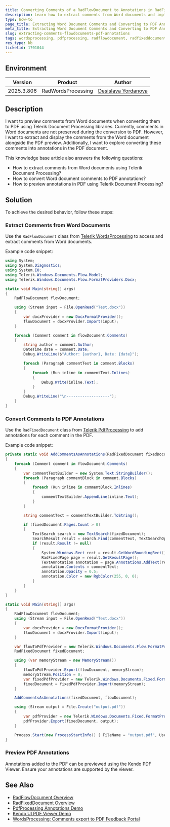 ```yaml
---
title: Converting Comments of a RadFlowDocument to Annotations in RadFixedDocument 
description: Learn how to extract comments from Word documents and implement annotations in PDF using Telerik Document Processing libraries.
type: how-to
page_title: Extracting Word Document Comments and Converting to PDF Annotations
meta_title: Extracting Word Document Comments and Converting to PDF Annotations
slug: extracting-comments-flowdocuments-pdf-annotations
tags: wordsprocessing, pdfprocessing, radflowdocument, radfixeddocument, annotations
res_type: kb
ticketid: 1701044
---
```


## Environment

| Version | Product | Author | 
| ---- | ---- | ---- | 
| 2025.3.806| RadWordsProcessing |[Desislava Yordanova](https://www.telerik.com/blogs/author/desislava-yordanova)| 

## Description

I want to preview comments from Word documents when converting them to PDF using Telerik Document Processing libraries. Currently, comments in Word documents are not preserved during the conversion to PDF. However, I want to extract and display the comments from the Word document alongside the PDF preview. Additionally, I want to explore converting these comments into annotations in the PDF document.

This knowledge base article also answers the following questions:
- How to extract comments from Word documents using Telerik Document Processing?
- How to convert Word document comments to PDF annotations?
- How to preview annotations in PDF using Telerik Document Processing?

## Solution

To achieve the desired behavior, follow these steps:

### Extract Comments from Word Documents

Use the `RadFlowDocument` class from [Telerik WordsProcessing](https://docs.telerik.com/devtools/document-processing/libraries/radwordsprocessing/overview) to access and extract comments from Word documents.

Example code snippet:

```csharp
using System;
using System.Diagnostics;
using System.IO;
using Telerik.Windows.Documents.Flow.Model;
using Telerik.Windows.Documents.Flow.FormatProviders.Docx;

static void Main(string[] args)
{
    RadFlowDocument flowDocument;

    using (Stream input = File.OpenRead("Test.docx"))
    {
        var docxProvider = new DocxFormatProvider();
        flowDocument = docxProvider.Import(input);
    }

    foreach (Comment comment in flowDocument.Comments)
    {
        string author = comment.Author;
        DateTime date = comment.Date;
        Debug.WriteLine($"Author: {author}, Date: {date}");

        foreach (Paragraph commentText in comment.Blocks)
        {
            foreach (Run inline in commentText.Inlines)
            {
                Debug.Write(inline.Text);
            }
        }
        Debug.WriteLine("\n-------------------");
    }
}
```

### Convert Comments to PDF Annotations

Use the `RadFixedDocument` class from [Telerik PdfProcessing](https://docs.telerik.com/devtools/document-processing/libraries/radpdfprocessing/model/radfixeddocument) to add annotations for each comment in the PDF.

Example code snippet:

```csharp
private static void AddCommentsAsAnnotations(RadFixedDocument fixedDocument, RadFlowDocument flowDocument)
{
    foreach (Comment comment in flowDocument.Comments)
    {
        var commentTextBuilder = new System.Text.StringBuilder();
        foreach (Paragraph commentBlock in comment.Blocks)
        {
            foreach (Run inline in commentBlock.Inlines)
            {
                commentTextBuilder.AppendLine(inline.Text);
            }
        }

        string commentText = commentTextBuilder.ToString();

        if (fixedDocument.Pages.Count > 0)
        {
            TextSearch search = new TextSearch(fixedDocument);
            SearchResult result = search.Find(commentText, TextSearchOptions.Default);
            if (result.Result != null)
            {
                System.Windows.Rect rect = result.GetWordBoundingRect();
                RadFixedPage page = result.GetResultPage();
                TextAnnotation annotation = page.Annotations.AddText(rect);
                annotation.Contents = commentText;
                annotation.Opacity = 0.5;
                annotation.Color = new RgbColor(255, 0, 0);
            }
        }
    }
}

static void Main(string[] args)
{
    RadFlowDocument flowDocument;
    using (Stream input = File.OpenRead("Test.docx"))
    {
        var docxProvider = new DocxFormatProvider();
        flowDocument = docxProvider.Import(input);
    }

    var flowToPdfProvider = new Telerik.Windows.Documents.Flow.FormatProviders.Pdf.PdfFormatProvider();
    RadFixedDocument fixedDocument;

    using (var memoryStream = new MemoryStream())
    {
        flowToPdfProvider.Export(flowDocument, memoryStream);
        memoryStream.Position = 0;
        var fixedPdfProvider = new Telerik.Windows.Documents.Fixed.FormatProviders.Pdf.PdfFormatProvider();
        fixedDocument = fixedPdfProvider.Import(memoryStream);
    }

    AddCommentsAsAnnotations(fixedDocument, flowDocument);

    using (Stream output = File.Create("output.pdf"))
    {
        var pdfProvider = new Telerik.Windows.Documents.Fixed.FormatProviders.Pdf.PdfFormatProvider();
        pdfProvider.Export(fixedDocument, output);
    }

    Process.Start(new ProcessStartInfo() { FileName = "output.pdf", UseShellExecute = true });
}
```

### Preview PDF Annotations

Annotations added to the PDF can be previewed using the Kendo PDF Viewer. Ensure your annotations are supported by the viewer.

## See Also

- [RadFlowDocument Overview](https://docs.telerik.com/devtools/document-processing/libraries/radwordsprocessing/model/radflowdocument)
- [RadFixedDocument Overview](https://docs.telerik.com/devtools/document-processing/libraries/radpdfprocessing/model/radfixeddocument)
- [PdfProcessing Annotations Demo](https://demos.telerik.com/document-processing/pdfprocessing/annotations)
- [Kendo UI PDF Viewer Demo](https://demos.telerik.com/kendo-ui/pdfviewer/index)
- [WordsProcessing: Comments export to PDF Feedback Portal](https://feedback.telerik.com/document-processing/1680593-wordsprocessing-comments-export-to-pdf)
